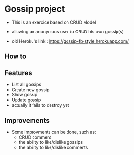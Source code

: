 # Gossip project

* This is an exercice based on CRUD Model
* allowing an anonymous user to CRUD his own gossip(s)

* old Heroku's link : https://gossip-fb-style.herokuapp.com/

## How to

## Features

* List all gossips
* Create new gossip
* Show gossip
* Update gossip
* actually it fails to destroy yet

## Improvements

* Some improvments can be done, such as:
    * CRUD comment
    * the ability to like/dislike gossips
    * the ability to like/dislike comments

